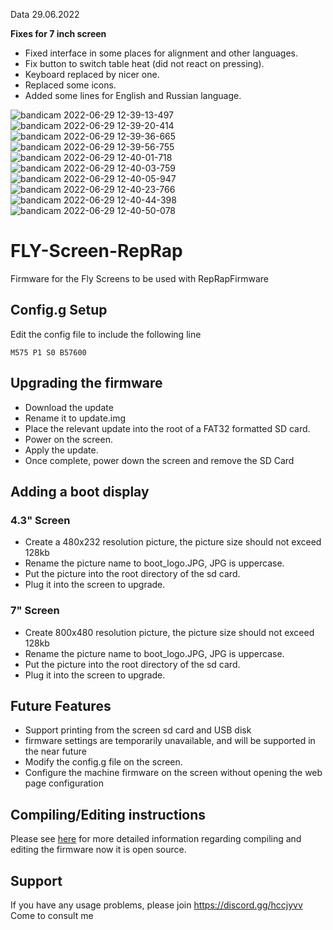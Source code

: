 Data 29.06.2022


**Fixes for 7 inch screen**

- Fixed interface in some places for alignment and other languages.
- Fix button to switch table heat (did not react on pressing).
- Keyboard replaced by nicer one.
- Replaced some icons.
- Added some lines for English and Russian language.

![bandicam 2022-06-29 12-39-13-497](https://user-images.githubusercontent.com/20997012/176363023-1ffa3da0-2457-468e-9305-143e11cf0527.png)
![bandicam 2022-06-29 12-39-20-414](https://user-images.githubusercontent.com/20997012/176363025-16969db3-06a6-4bbc-b5d4-41ed6f3b05db.png)
![bandicam 2022-06-29 12-39-36-665](https://user-images.githubusercontent.com/20997012/176363027-40c632af-46c9-4751-b68d-00daa57a6acc.png)
![bandicam 2022-06-29 12-39-56-755](https://user-images.githubusercontent.com/20997012/176363028-3e8dc0ee-c0ab-4834-830c-ec7273d72878.png)
![bandicam 2022-06-29 12-40-01-718](https://user-images.githubusercontent.com/20997012/176363029-2d91061e-558a-4286-b5e6-d8e5a6bc5d16.png)
![bandicam 2022-06-29 12-40-03-759](https://user-images.githubusercontent.com/20997012/176363031-c9d61947-5d37-49df-be56-30bbf8bc7bd0.png)
![bandicam 2022-06-29 12-40-05-947](https://user-images.githubusercontent.com/20997012/176363032-d4ee7f35-f6da-4f32-9c15-cf22b1a57270.png)
![bandicam 2022-06-29 12-40-23-766](https://user-images.githubusercontent.com/20997012/176363033-64151d2d-2113-437c-ab39-7dbaebd3dc6b.png)
![bandicam 2022-06-29 12-40-44-398](https://user-images.githubusercontent.com/20997012/176363036-86474988-c868-44ed-a58e-b1728f5dd943.png)
![bandicam 2022-06-29 12-40-50-078](https://user-images.githubusercontent.com/20997012/176363037-02589337-eb30-4f8a-a400-aef499baa323.png)
#####
####
###

# FLY-Screen-RepRap
Firmware for the Fly Screens to be used with RepRapFirmware

## Config.g Setup

Edit the config file to include the following line
```
M575 P1 S0 B57600
```
## Upgrading the firmware

- Download the update
- Rename it to update.img
- Place the relevant update into the root of a FAT32 formatted SD card.
- Power on the screen.
- Apply the update.
- Once complete, power down the screen and remove the SD Card

## Adding a boot display

### 4.3" Screen
- Create a 480x232 resolution picture, the picture size should not exceed 128kb
- Rename the picture name to boot_logo.JPG, JPG is uppercase. 
- Put the picture into the root directory of the sd card.
- Plug it into the screen to upgrade.
### 7" Screen
- Create 800x480 resolution picture, the picture size should not exceed 128kb
- Rename the picture name to boot_logo.JPG, JPG is uppercase. 
- Put the picture into the root directory of the sd card.
- Plug it into the screen to upgrade.

## Future Features
- Support printing from the screen sd card and USB disk
- firmware settings are temporarily unavailable, and will be supported in the near future 
- Modify the config.g file on the screen. 
- Configure the machine firmware on the screen without opening the web page configuration

## Compiling/Editing instructions
Please see [here](https://teamgloomy.github.io/fly_firmware_compile.html) for more detailed information regarding compiling and editing the firmware now it is open source.

## Support
If you have any usage problems, please join https://discord.gg/hccjyvv Come to consult me
